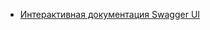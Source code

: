 - [Интерактивная документация Swagger UI](https://maksimischenko.github.io/ovision-test-task/blob/main/docs/index.html)